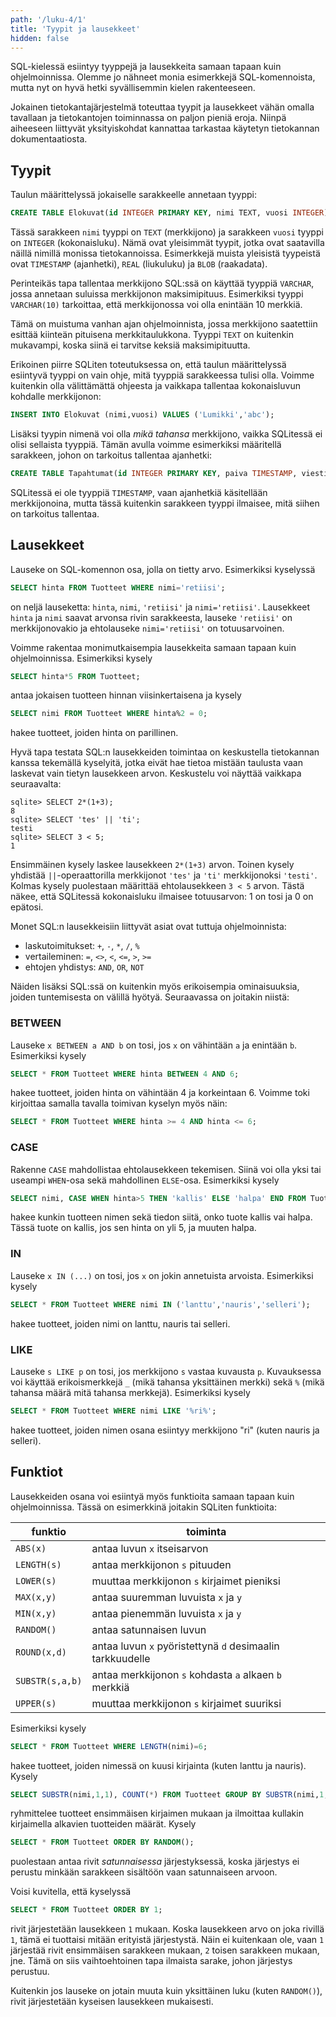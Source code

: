 ```yaml
---
path: '/luku-4/1'
title: 'Tyypit ja lausekkeet'
hidden: false
---
```


SQL-kielessä esiintyy tyyppejä ja lausekkeita 
samaan tapaan kuin ohjelmoinnissa.
Olemme jo nähneet monia esimerkkejä SQL-komennoista,
mutta nyt on hyvä hetki syvällisemmin kielen rakenteeseen.

Jokainen tietokantajärjestelmä toteuttaa
tyypit ja lausekkeet vähän omalla tavallaan
ja tietokantojen toiminnassa on paljon pieniä eroja.
Niinpä aiheeseen liittyvät yksityiskohdat kannattaa
tarkastaa käytetyn tietokannan dokumentaatiosta.

## Tyypit

Taulun määrittelyssä jokaiselle sarakkeelle annetaan tyyppi:

```sql
CREATE TABLE Elokuvat(id INTEGER PRIMARY KEY, nimi TEXT, vuosi INTEGER);
```

Tässä sarakkeen `nimi` tyyppi on `TEXT` (merkkijono)
ja sarakkeen `vuosi` tyyppi on `INTEGER` (kokonaisluku).
Nämä ovat yleisimmät tyypit,
jotka ovat saatavilla näillä nimillä monissa tietokannoissa.
Esimerkkejä muista yleisistä tyypeistä ovat `TIMESTAMP` (ajanhetki),
`REAL` (liukuluku) ja `BLOB` (raakadata).

<text-box variant='hint' name='TEXT vs. VARCHAR'>

Perinteikäs tapa tallentaa merkkijono SQL:ssä on
käyttää tyyppiä `VARCHAR`, jossa annetaan suluissa
merkkijonon maksimipituus. Esimerkiksi tyyppi `VARCHAR(10)`
tarkoittaa, että merkkijonossa voi olla enintään 10 merkkiä.

Tämä on muistuma vanhan ajan ohjelmoinnista,
jossa merkkijono saatettiin esittää kiinteän pituisena merkkitaulukkona.
Tyyppi `TEXT` on kuitenkin mukavampi,
koska siinä ei tarvitse keksiä maksimipituutta.

</text-box>

<text-box variant='hint' name='SQLiten tyypit'>

Erikoinen piirre SQLiten toteutuksessa on,
että taulun määrittelyssä esiintyvä tyyppi on vain ohje,
mitä tyyppiä sarakkeessa tulisi olla.
Voimme kuitenkin olla välittämättä ohjeesta ja vaikkapa
tallentaa kokonaisluvun kohdalle merkkijonon:

```sql
INSERT INTO Elokuvat (nimi,vuosi) VALUES ('Lumikki','abc');
```

Lisäksi tyypin nimenä voi olla _mikä tahansa_ merkkijono,
vaikka SQLitessä ei olisi sellaista tyyppiä.
Tämän avulla voimme esimerkiksi määritellä sarakkeen,
johon on tarkoitus tallentaa ajanhetki:

```sql
CREATE TABLE Tapahtumat(id INTEGER PRIMARY KEY, paiva TIMESTAMP, viesti TEXT);
```

SQLitessä ei ole tyyppiä `TIMESTAMP`,
vaan ajanhetkiä käsitellään merkkijonoina,
mutta tässä kuitenkin sarakkeen tyyppi ilmaisee,
mitä siihen on tarkoitus tallentaa.

</text-box>

## Lausekkeet

Lauseke on SQL-komennon osa, jolla on tietty arvo.
Esimerkiksi kyselyssä

```sql
SELECT hinta FROM Tuotteet WHERE nimi='retiisi';
```

on neljä lauseketta: `hinta`, `nimi`, `'retiisi'`
ja `nimi='retiisi'`.
Lausekkeet `hinta` ja `nimi` saavat arvonsa rivin sarakkeesta,
lauseke `'retiisi'` on merkkijonovakio ja
ehtolauseke `nimi='retiisi'` on totuusarvoinen.

Voimme rakentaa monimutkaisempia lausekkeita
samaan tapaan kuin ohjelmoinnissa. Esimerkiksi kysely

```sql
SELECT hinta*5 FROM Tuotteet;
```

antaa jokaisen tuotteen hinnan viisinkertaisena ja kysely

```sql
SELECT nimi FROM Tuotteet WHERE hinta%2 = 0;
```

hakee tuotteet, joiden hinta on parillinen.

Hyvä tapa testata SQL:n lausekkeiden toimintaa
on keskustella tietokannan kanssa tekemällä kyselyitä,
jotka eivät hae tietoa mistään taulusta vaan laskevat
vain tietyn lausekkeen arvon.
Keskustelu voi näyttää vaikkapa seuraavalta:

```x
sqlite> SELECT 2*(1+3);
8
sqlite> SELECT 'tes' || 'ti';
testi
sqlite> SELECT 3 < 5;
1
```

Ensimmäinen kysely laskee lausekkeen `2*(1+3)` arvon.
Toinen kysely yhdistää `||`-operaattorilla
merkkijonot `'tes'` ja `'ti'` merkkijonoksi `'testi'`.
Kolmas kysely puolestaan määrittää ehtolausekkeen `3 < 5` arvon.
Tästä näkee, että SQLitessä kokonaisluku ilmaisee totuusarvon:
1 on tosi ja 0 on epätosi.

Monet SQL:n lausekkeisiin liittyvät asiat ovat tuttuja ohjelmoinnista:

* laskutoimitukset: `+`, `-`, `*`, `/`, `%`
* vertaileminen: `=`, `<>`, `<`, `<=`, `>`, `>=`
* ehtojen yhdistys: `AND`, `OR`, `NOT`

Näiden lisäksi SQL:ssä on kuitenkin myös
erikoisempia ominaisuuksia,
joiden tuntemisesta on välillä hyötyä.
Seuraavassa on joitakin niistä:

### BETWEEN

Lauseke `x BETWEEN a AND b` on tosi,
jos `x` on vähintään `a` ja enintään `b`.
Esimerkiksi kysely

```sql
SELECT * FROM Tuotteet WHERE hinta BETWEEN 4 AND 6;
```

hakee tuotteet, joiden hinta on vähintään 4 ja korkeintaan 6.
Voimme toki kirjoittaa samalla tavalla toimivan kyselyn myös näin:

```sql
SELECT * FROM Tuotteet WHERE hinta >= 4 AND hinta <= 6;
```

### CASE

Rakenne `CASE` mahdollistaa ehtolausekkeen tekemisen.
Siinä voi olla yksi tai useampi `WHEN`-osa
sekä mahdollinen `ELSE`-osa. Esimerkiksi kysely

```sql
SELECT nimi, CASE WHEN hinta>5 THEN 'kallis' ELSE 'halpa' END FROM Tuotteet;
```

hakee kunkin tuotteen nimen sekä tiedon siitä,
onko tuote kallis vai halpa.
Tässä tuote on kallis, jos sen hinta on yli 5,
ja muuten halpa.

### IN

Lauseke `x IN (...)` on tosi, jos `x` on jokin annetuista arvoista.
Esimerkiksi kysely

```sql
SELECT * FROM Tuotteet WHERE nimi IN ('lanttu','nauris','selleri');
```

hakee tuotteet, joiden nimi on lanttu, nauris tai selleri.

### LIKE

Lauseke `s LIKE p` on tosi, jos merkkijono `s` vastaa kuvausta `p`.
Kuvauksessa voi käyttää erikoismerkkejä `_` (mikä tahansa yksittäinen merkki)
sekä `%` (mikä tahansa määrä mitä tahansa merkkejä).
Esimerkiksi kysely

```sql
SELECT * FROM Tuotteet WHERE nimi LIKE '%ri%';
```

hakee tuotteet, joiden nimen osana esiintyy merkkijono "ri"
(kuten nauris ja selleri).

## Funktiot

Lausekkeiden osana voi esiintyä myös funktioita
samaan tapaan kuin ohjelmoinnissa.
Tässä on esimerkkinä joitakin SQLiten funktioita:

funktio | toiminta
------- | -------
`ABS(x)` | antaa luvun `x` itseisarvon
`LENGTH(s)` | antaa merkkijonon `s` pituuden
`LOWER(s)` | muuttaa merkkijonon `s` kirjaimet pieniksi
`MAX(x,y)` | antaa suuremman luvuista `x` ja `y`
`MIN(x,y)` | antaa pienemmän luvuista `x` ja `y`
`RANDOM()` | antaa satunnaisen luvun
`ROUND(x,d)` | antaa luvun `x` pyöristettynä `d` desimaalin tarkkuudelle
`SUBSTR(s,a,b)` | antaa merkkijonon `s` kohdasta `a` alkaen `b` merkkiä
`UPPER(s)` | muuttaa merkkijonon `s` kirjaimet suuriksi

Esimerkiksi kysely

```sql
SELECT * FROM Tuotteet WHERE LENGTH(nimi)=6;
```

hakee tuotteet, joiden nimessä on kuusi kirjainta
(kuten lanttu ja nauris). Kysely

```sql
SELECT SUBSTR(nimi,1,1), COUNT(*) FROM Tuotteet GROUP BY SUBSTR(nimi,1,1);
```

ryhmittelee tuotteet ensimmäisen kirjaimen mukaan ja ilmoittaa
kullakin kirjaimella alkavien tuotteiden määrät.
Kysely

```sql
SELECT * FROM Tuotteet ORDER BY RANDOM();
```

puolestaan antaa rivit _satunnaisessa_ järjestyksessä,
koska järjestys ei perustu minkään sarakkeen sisältöön
vaan satunnaiseen arvoon.

<text-box variant='hint' name='ORDER BY ja lausekkeet'>

Voisi kuvitella, että kyselyssä

```sql
SELECT * FROM Tuotteet ORDER BY 1;
```

rivit järjestetään lausekkeen `1` mukaan.
Koska lausekkeen arvo on joka rivillä `1`,
tämä ei tuottaisi mitään erityistä järjestystä.
Näin ei kuitenkaan ole, vaan `1`
järjestää rivit ensimmäisen sarakkeen mukaan,
`2` toisen sarakkeen mukaan, jne.
Tämä on siis vaihtoehtoinen tapa ilmaista sarake,
johon järjestys perustuu.

Kuitenkin jos lauseke on jotain muuta kuin
yksittäinen luku (kuten `RANDOM()`), rivit järjestetään kyseisen
lausekkeen mukaisesti.

</text-box>
